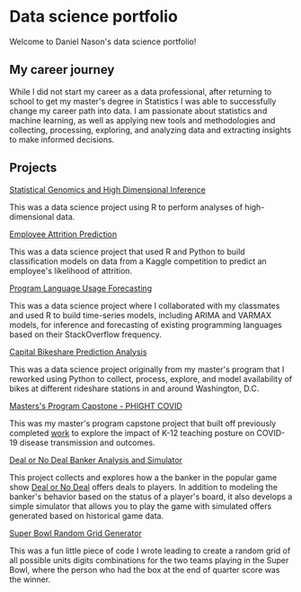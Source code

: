 # Data science portfolio

Welcome to Daniel Nason's data science portfolio!

## My career journey

While I did not start my career as a data professional, after returning to school to get my master's degree in Statistics I was able to successfully change my career path into data. I am passionate about statistics and machine learning, as well as applying new tools and methodologies and collecting, processing, exploring, and analyzing data and extracting insights to make informed decisions.

## Projects

[Statistical Genomics and High Dimensional Inference](./Statistics_Genomics_High_Dimensional_Inference/README.md)

This was a data science project using R to perform analyses of high-dimensional data.

[Employee Attrition Prediction](./Employee_Attrition_Prediction/README.md)

This was a data science project that used R and Python to build classification models on data from a Kaggle competition to predict an employee's likelihood of attrition.

[Program Language Usage Forecasting](./Programming_Language_Forecasting/README.md)

This was a data science project where I collaborated with my classmates and used R to build time-series models, including ARIMA and VARMAX models, for inference and forecasting of existing programming languages based on their StackOverflow frequency.

[Capital Bikeshare Prediction Analysis](./Capital_Bikeshare_Analysis/README.md)

This was a data science project originally from my master's program that I reworked using Python to collect, process, explore, and model availability of bikes at different rideshare stations in and around Washington, D.C.

[Masters's Program Capstone - PHIGHT COVID](./Capstone_PHIGHT_COVID/README.md)

This was my master's program capstone project that built off previously completed [work](https://github.com/alexazhu/PHIGHT-COVID) to explore the impact of K-12 teaching posture on COVID-19 disease transmission and outcomes.

[Deal or No Deal Banker Analysis and Simulator](./DOND_Analysis/README.md)

This project collects and explores how a the banker in the popular game show [Deal or No Deal](https://en.wikipedia.org/wiki/Deal_or_No_Deal_(American_game_show)) offers deals to players. In addition to modeling the banker's behavior based on the status of a player's board, it also develops a simple simulator that allows you to play the game with simulated offers generated based on historical game data.

[Super Bowl Random Grid Generator](./Super_Bowl_Random_Grid/)

This was a fun little piece of code I wrote leading to create a random grid of all possible units digits combinations for the two teams playing in the Super Bowl, where the person who had the box at the end of quarter score was the winner.